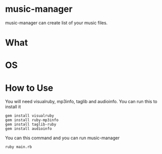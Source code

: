 music-manager
==========
music-manager can create list of your music files.


What
==========


OS
==========


How to Use
==========
You will need visualruby, mp3info, taglib and audioinfo.
You can run this to install it

    gem install visualruby
    gem install ruby-mp3info
    gem install taglib-ruby
    gem install audioinfo

You can this command and you can run music-manager

    ruby main.rb
